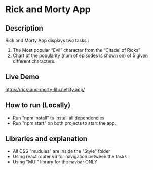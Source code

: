 # Rick and Morty App

## Description

Rick and Morty App displays two tasks :
1) The Most popular “Evil” character from the “Citadel of Ricks”
2) Chart of the popularity (num of episodes is shown on) of 5 given different
characters.

## Live Demo
https://rick-and-morty-lihi.netlify.app/

## How to run (Locally)
- Run "npm install" to install all dependencies
- Run "npm start" on both projects to start the app.

## Libraries and explanation
- All CSS "mudules" are inside the "Style" folder
- Using react router v6 for navigation between the tasks
- Using "MUI" library for the navbar ONLY

